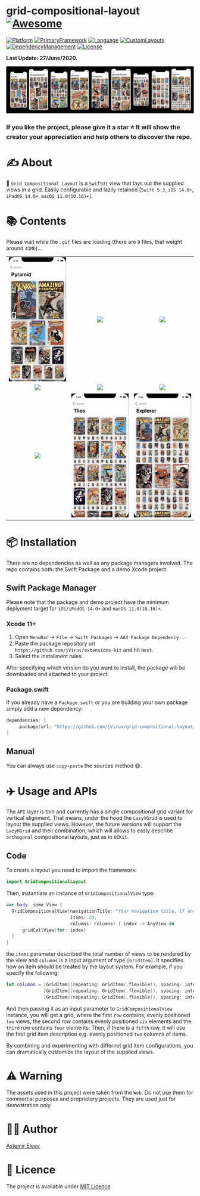 # grid-compositional-layout [![Awesome](https://cdn.rawgit.com/sindresorhus/awesome/d7305f38d29fed78fa85652e3a63e154dd8e8829/media/badge.svg)](https://github.com/sindresorhus/awesome)

[![Platform](https://img.shields.io/badge/Platforms-iOS/iPadOS/macOS-yellow.svg)]()
[![PrimaryFramework](https://img.shields.io/badge/Framework-SwiftUI-red.svg)]()
[![Language](https://img.shields.io/badge/Language-Swift_5.3-orange.svg)]()
[![CustomLayouts](https://img.shields.io/badge/Custom_Demo_Layouts-9-green.svg)]()
[![DependencyManagement](https://img.shields.io/badge/Swift_PM-Supported-pink.svg)]()
[![License](https://img.shields.io/badge/License-MIT-blue.svg)]()

**Last Update: 27/June/2020.**

![](logo.jpg)

### If you like the project, please give it a star ⭐ It will show the creator your appreciation and help others to discover the repo.

# ✍️ About
🧲 `Grid Compositional Layout` is a `SwiftUI` view that lays out the supplied views in a grid. Easily configurable and lazily retained [`Swift 5.3`, `iOS 14.0+`, `iPadOS 14.0+`, `macOS 11.0(10.16)+`].

# 📚 Contents
Please wait while the `.gif` files are loading (there are `9` files, that weight around `43Mb`)...

|  |  |  |
:-------------------------:|:-------------------------:|:-------------------------:
![](Assets/01.gif) | ![](Assets/02.gif) | ![](Assets/03.gif)
![](Assets/04.gif) | ![](Assets/05.gif) | ![](Assets/06.gif)
![](Assets/07.gif) | ![](Assets/08.gif) | ![](Assets/09.gif)

# 📦 Installation
There are no dependencies as well as any package managers involved. The repo contains both: the Swift Package and a demo Xcode project. 

## Swift Package Manager
Please note that the package and demo project have the minimum deplyment target for `iOS/iPadOS 14.0+` and `macOS 11.0(10.16)+`.

### Xcode 11+

1. Open `MenuBar` → `File` → `Swift Packages` → `Add Package Dependency...`
2. Paste the package repository url `https://github.com/jVirus/extensions-kit` and hit `Next`.
3. Select the installment rules.

After specifying which version do you want to install, the package will be downloaded and attached to your project. 

### Package.swift
If you already have a `Package.swift` or you are building your own package simply add a new dependency:

```swift
dependencies: [
    .package(url: "https://github.com/jVirus/grid-compositional-layout/", from: "1.0.0")
]
```
## Manual
You can always use `copy-paste` the sources method 😄.

# ✈️ Usage and APIs
The `API` layer is thin and currently has a single compositional grid variant for vertical alignment. That means, under the hood the `LazyVGrid` is used to layout the supplied views. However, the future versions will support the `LazyHGrid` and their combination, which will allows to easly describe `orthogonal` compositional layouts, just as in `UIKit`. 

## Code
To create a layout you need to import the framework: 

```swift
import GridCompositionalLayout
```

Then, instantiate an instance of `GridCompositionalView` type:

```swift
var body: some View {
  GridCompositionalView(navigationTitle: "Your navigation title, if any",
                        items: 20,
                        columns: columns) { index -> AnyView in
      gridCellView(for: index)
  }
}
```

the `items` parameter described the total number of views to be rendered by the view and `columns` is a input argument of type `[GridItem]`. It specifies how an item should be treated by the layout system. For example, if you specify the following:

```swift
let columns = [GridItem](repeating: GridItem(.flexible(), spacing: interItemSpacing), count: 2),
              [GridItem](repeating: GridItem(.flexible(), spacing: interItemSpacing), count: 6),
              [GridItem](repeating: GridItem(.flexible(), spacing: interItemSpacing), count: 4)              
```
And then passing it as an input parameter to `GridCompositionalView` instance, you will get a grid, where the first `row` contains, evenly positioned `two` views, the second row contains evenly positioned `six` elements and the `third` row contains `four` elements. Then, if there is a `fifth` row, it will use the first grid item description e.g. evenly positioned `two` columns of items.

By combining and experimenting with differnet grid item configurations, you can dramatically customize the layout of the supplied views.

# ⚠️ Warning 
The assets used in this project were taken from the `Web`. Do not use them for commertial purposes and proprietary projects. They are used just for demostration only. 

# 👨‍💻 Author 
[Astemir Eleev](https://github.com/jVirus)

# 🔖 Licence 
The project is available under [MIT Licence](https://github.com/jVirus/grid-compositional-layout/blob/main/LICENSE)
